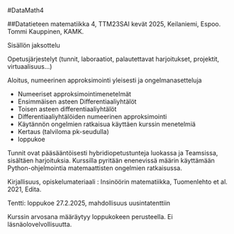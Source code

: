 #DataMath4

##Datatieteen matematiikka 4, TTM23SAI kevät 2025, Keilaniemi, Espoo. Tommi Kauppinen, KAMK.

Sisällön jaksottelu

Opetusjärjestelyt (tunnit, laboraatiot, palautettavat harjoitukset, projektit, virtuaalisuus...)

Aloitus, numeerinen approksimointi yleisesti ja ongelmanasetteluja

- Numeeriset approksimointimenetelmät
- Ensimmäisen asteen Differentiaaliyhtälöt
- Toisen asteen differentiaaliyhtälöt
- Differentiaaliyhtälöiden numeerinen approksimointi
- Käytännön ongelmien ratkaisua käyttäen kurssin menetelmiä
- Kertaus (talviloma pk-seudulla)
- loppukoe

Tunnit ovat pääsääntöisesti hybridiopetustunteja luokassa ja Teamsissa, sisältäen harjoituksia. Kurssilla pyritään enenevissä määrin käyttämään Python-ohjelmointia matemaattisten ongelmien ratkaisussa. 

Kirjallisuus, opiskelumateriaali :  Insinöörin matematiikka, Tuomenlehto et al. 2021,
Edita. 

Tentti: loppukoe 27.2.2025, mahdollisuus uusintatenttiin

Kurssin arvosana määräytyy loppukokeen perusteella. Ei läsnäolovelvollisuutta.
